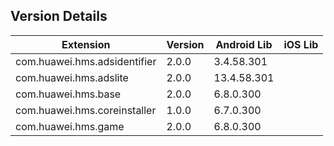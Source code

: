 ## Version Details

| Extension | Version | Android Lib | iOS Lib |
| --- | --- | --- | --- |
| com.huawei.hms.adsidentifier | 2.0.0 | 3.4.58.301 |  |
| com.huawei.hms.adslite | 2.0.0 | 13.4.58.301 |  |
| com.huawei.hms.base | 2.0.0 | 6.8.0.300 |  |
| com.huawei.hms.coreinstaller | 1.0.0 | 6.7.0.300 |  |
| com.huawei.hms.game | 2.0.0 | 6.8.0.300 |  |
